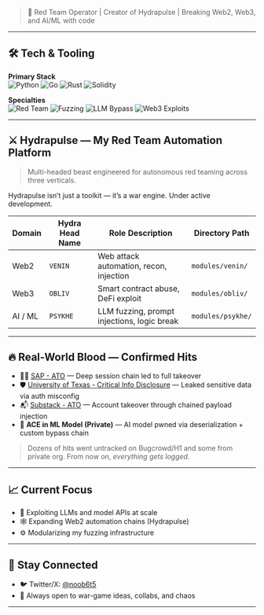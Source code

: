 > 👾 Red Team Operator | Creator of Hydrapulse | Breaking Web2, Web3, and AI/ML with code

---

## 🛠️ Tech & Tooling

**Primary Stack**  
![Python](https://img.shields.io/badge/-Python-black?logo=python) 
![Go](https://img.shields.io/badge/-Go-black?logo=go) 
![Rust](https://img.shields.io/badge/-Rust-black?logo=rust) 
![Solidity](https://img.shields.io/badge/-Solidity-black?logo=solidity)

**Specialties**  
![Red Team](https://img.shields.io/badge/-Red%20Teaming-darkred) ![Fuzzing](https://img.shields.io/badge/-Fuzzing-red) ![LLM Bypass](https://img.shields.io/badge/-LLM%20Exploitation-darkgreen) ![Web3 Exploits](https://img.shields.io/badge/-Smart%20Contract%20Attacks-darkblue)

---

## ⚔️ Hydrapulse — My Red Team Automation Platform

> Multi-headed beast engineered for autonomous red teaming across three verticals.

Hydrapulse isn’t just a toolkit — it’s a  war engine. Under active development.

| Domain  | Hydra Head Name | Role Description                            | Directory Path    |
| ------- | --------------- | ------------------------------------------- | ----------------- |
| Web2    | `VENIN`         | Web attack automation, recon, injection     | `modules/venin/`  |
| Web3    | `OBLIV`         | Smart contract abuse, DeFi exploit          | `modules/obliv/`  |
| AI / ML | `PSYKHE`        | LLM fuzzing, prompt injections, logic break | `modules/psykhe/` |

---

## 🔥 Real-World Blood — Confirmed Hits

- 🏴‍☠️ [SAP - ATO](https://www.sap.com/documents/2022/02/089613a0-167e-0010-bca6-c68f7e60039b.html) — Deep session chain led to full takeover  
- 🛡️ [University of Texas - Critical Info Disclosure](https://security.utexas.edu/hall-of-fame) — Leaked sensitive data via auth misconfig  
- 📬 [Substack - ATO](https://substack.com/hall-of-fame) — Account takeover through chained payload injection  
- 🤖 **ACE in ML Model (Private)** — AI model pwned via deserialization + custom bypass chain

> Dozens of hits went untracked on Bugcrowd/H1 and some from private org. From now on, *everything gets logged*.

---

## 📈 Current Focus

- 🧠 Exploiting LLMs and model APIs at scale
- 🕸️ Expanding Web2 automation chains (Hydrapulse)
- ⚙️ Modularizing my fuzzing infrastructure

---

## 🧵 Stay Connected

- 🐦 Twitter/X: [@noob6t5](https://twitter.com/noob6t5)
- 💬 Always open to war-game ideas, collabs, and chaos

---

